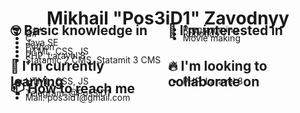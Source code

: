 <h1 align="center" style="margin-bottom: -40px">Mikhail "Pos3iD1" Zavodnyy</h1>

<div style="float: left; width: 100%;">
<div style="float: left; width: 50%;">
<h2>🤓 Basic knowledge in</h2> 
<ul style="margin: -40px 0;">
		<li style="margin: -10px 0;">C++</li>
		<li style="margin: -10px 0;">C#</li>
		<li style="margin: -10px 0;">C</li>
		<li style="margin: -10px 0;">Java SE</li>
		<li style="margin: -10px 0;">Python</li>
		<li style="margin: -10px 0;">HTML, CSS, JS</li>
		<li style="margin: -10px 0;">PHP, Laravel 8</li>
		<li style="margin: -10px 0;">Statamic 2 CMS, Statamit 3 CMS</li>
	</ul>
</div>

<div style="float: left; width: 50%;">
	<h2>👀 I'm interested in</h2> 
	<ul style="margin: -40px 0;">
		<li style="margin: -10px 0;">Programming</li>
		<li style="margin: -10px 0;">Robotics</li>
		<li style="margin: -10px 0;">Movie making</li>
	</ul>
</div>
</div>

<div style="float: left; width: 100%">
<div style="float: left; width: 50%;">
	<h2> 📖 I'm currently <br>learning </h2> 
	<ul style="margin: -40px 0;">
		<li style="margin: -10px 0;">HTML, CSS, JS</li>
	</ul>
</div>

<div style="float: left; width: 50%;">
	<h2> 🔥️ I'm looking to <br> collaborate on </h2> 
	<ul style="margin: -40px 0;">
		<li style="margin: -10px 0;">PHP, Laravel 8</li>
	</ul>
</div>
</div>

<div style="float: left; width: 100%;">
<div style="float: left; width: 50%;">
		<h2>📫 How to reach me </h2> 
		<ul style="margin: -40px 0;">
			<li style="margin: -10px 0;">Telegram: @Pos3iD1</li>
			<li style="margin: -10px 0;">Mail: pos3id1@gmail.com</li>
	</ul>
</div>
</div>
